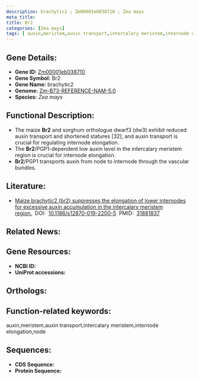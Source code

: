 ```yaml
---
description: brachytic2 ; Zm00001eb038710 ; Zea mays
meta_title:
title: Br2
categories: [Zea mays]
tags: [ auxin,meristem,auxin transport,intercalary meristem,internode elongation,node ]
---
```


## Gene Details:
- **Gene ID:**	[Zm00001eb038710]()
- **Gene Symbol:** Br2
- **Gene Name:** brachytic2
- **Genome:** [Zm-B73-REFERENCE-NAM-5.0]()
- **Species:** *Zea mays*

## Functional Description:
   - The maize **Br2** and sorghum orthologue dwarf3 (dw3) exhibit reduced auxin transport and shortened statures [32], and auxin transport is crucial for regulating internode elongation.
   - The **Br2**/PGP1-dependent low auxin level in the intercalary meristem region is crucial for internode elongation.
   - **Br2**/PGP1 transports auxin from node to internode through the vascular bundles.

## Literature:
   - [Maize brachytic2 (br2) suppresses the elongation of lower internodes for excessive auxin accumulation in the intercalary meristem region.]( https://bmcplantbiol.biomedcentral.com/articles/10.1186/s12870-019-2200-5)&nbsp;&nbsp;DOI:&nbsp;&nbsp;[10.1186/s12870-019-2200-5](https://bmcplantbiol.biomedcentral.com/articles/10.1186/s12870-019-2200-5)&nbsp;&nbsp;PMID:&nbsp;&nbsp;[31881837](https://pubmed.ncbi.nlm.nih.gov/31881837/)

## Related News:

## Gene Resources:
- **NCBI ID:** [](https://www.ncbi.nlm.nih.gov/gene/?term=)
- **UniProt accessions:** [](https://www.uniprot.org/uniprotkb//entry)

## Orthologs:

## Function-related keywords:
auxin,meristem,auxin transport,intercalary meristem,internode elongation,node

## Sequences:
- **CDS Sequence:**
- **Protein Sequence:**
